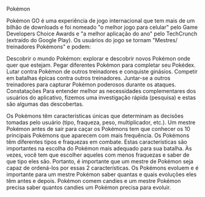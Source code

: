 Pokémon

​Pokémon GO é uma experiência de jogo internacional que tem mais de um bilhão de downloads e foi nomeado "o melhor jogo para celular" pelo Game Developers Choice Awards e "a melhor aplicação do ano" pelo TechCrunch (extraído do Google Play). Os usuários do jogo se tornam "Mestres/ treinadores Pokémons" e podem:

Descobrir o mundo Pokémon: explorar e descobrir novos Pokémon onde quer que estejam.
Pegar diferentes Pokémon para completar seu Pokédex.
Lutar contra Pokémon de outros treinadores e conquiste ginásios.
Competir em batalhas épicas contra outros treinadores.
Juntar-se a outros treinadores para capturar Pokémon poderosos durante os ataques.
Constatações
​Para entender melhor as necessidades complementares dos usuários do aplicativo, fizemos uma investigação rápida (pesquisa) e estas são algumas das descobertas.

Os Pokémons têm características únicas que determinam as decisões tomadas pelo usuário (tipo, fraqueza, peso, multiplicador, etc.).
Um mestre Pokémon antes de sair para caçar os Pokémons tem que conhecer os 10 principais Pokémons que aparecem com mais frequência.
Os Pokémons têm diferentes tipos e fraquezas em combate. Estas características são importantes na escolha do Pokémon mais adequado para sua batalha. Às vezes, você tem que escolher aqueles com menos fraquezas e saber de que tipo eles são. Portanto, é importante que um mestre de Pokémon seja capaz de ordená-los por essas 2 características.
Os Pokémons evoluem e é importante para um mestre Pokémon saber quantas e quais evoluções eles têm antes e depois.
Pokémon comem candies e um mestre Pokémon precisa saber quantos candies um Pokémon precisa para evoluir.
